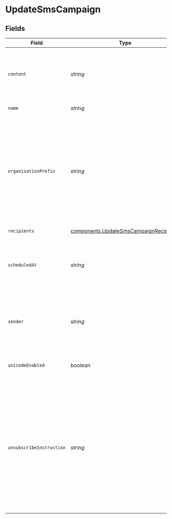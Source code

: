 # UpdateSmsCampaign


## Fields

| Field                                                                                                                                                                                                                                                                                                                                 | Type                                                                                                                                                                                                                                                                                                                                  | Required                                                                                                                                                                                                                                                                                                                              | Description                                                                                                                                                                                                                                                                                                                           | Example                                                                                                                                                                                                                                                                                                                               |
| ------------------------------------------------------------------------------------------------------------------------------------------------------------------------------------------------------------------------------------------------------------------------------------------------------------------------------------- | ------------------------------------------------------------------------------------------------------------------------------------------------------------------------------------------------------------------------------------------------------------------------------------------------------------------------------------- | ------------------------------------------------------------------------------------------------------------------------------------------------------------------------------------------------------------------------------------------------------------------------------------------------------------------------------------- | ------------------------------------------------------------------------------------------------------------------------------------------------------------------------------------------------------------------------------------------------------------------------------------------------------------------------------------- | ------------------------------------------------------------------------------------------------------------------------------------------------------------------------------------------------------------------------------------------------------------------------------------------------------------------------------------- |
| `content`                                                                                                                                                                                                                                                                                                                             | *string*                                                                                                                                                                                                                                                                                                                              | :heavy_minus_sign:                                                                                                                                                                                                                                                                                                                    | Content of the message. The **maximum characters used per SMS is 160**, if used more than that, it will be counted as more than one SMS<br/>                                                                                                                                                                                          | Get a discount by visiting our NY store and saying : Happy Spring!                                                                                                                                                                                                                                                                    |
| `name`                                                                                                                                                                                                                                                                                                                                | *string*                                                                                                                                                                                                                                                                                                                              | :heavy_minus_sign:                                                                                                                                                                                                                                                                                                                    | Name of the campaign                                                                                                                                                                                                                                                                                                                  | Spring Promo Code                                                                                                                                                                                                                                                                                                                     |
| `organisationPrefix`                                                                                                                                                                                                                                                                                                                  | *string*                                                                                                                                                                                                                                                                                                                              | :heavy_minus_sign:                                                                                                                                                                                                                                                                                                                    | A recognizable prefix will ensure your audience knows who you are. Recommended by U.S. carriers. This will be added as your Brand Name before the message content. **Prefer verifying maximum length of 160 characters including this prefix in message content to avoid multiple sending of same sms.**                              | MyCompany                                                                                                                                                                                                                                                                                                                             |
| `recipients`                                                                                                                                                                                                                                                                                                                          | [components.UpdateSmsCampaignRecipients](../../models/shared/updatesmscampaignrecipients.md)                                                                                                                                                                                                                                          | :heavy_minus_sign:                                                                                                                                                                                                                                                                                                                    | N/A                                                                                                                                                                                                                                                                                                                                   |                                                                                                                                                                                                                                                                                                                                       |
| `scheduledAt`                                                                                                                                                                                                                                                                                                                         | *string*                                                                                                                                                                                                                                                                                                                              | :heavy_minus_sign:                                                                                                                                                                                                                                                                                                                    | UTC date-time on which the campaign has to run (YYYY-MM-DDTHH:mm:ss.SSSZ). **Prefer to pass your timezone in date-time format for accurate result.**<br/>                                                                                                                                                                             | 2017-05-05T12:30:00+02:00                                                                                                                                                                                                                                                                                                             |
| `sender`                                                                                                                                                                                                                                                                                                                              | *string*                                                                                                                                                                                                                                                                                                                              | :heavy_minus_sign:                                                                                                                                                                                                                                                                                                                    | Name of the sender. **The number of characters is limited to 11 for alphanumeric characters and 15 for numeric characters**<br/>                                                                                                                                                                                                      | MyShop                                                                                                                                                                                                                                                                                                                                |
| `unicodeEnabled`                                                                                                                                                                                                                                                                                                                      | *boolean*                                                                                                                                                                                                                                                                                                                             | :heavy_minus_sign:                                                                                                                                                                                                                                                                                                                    | Format of the message. It indicates whether the content should be treated as unicode or not.<br/>                                                                                                                                                                                                                                     | true                                                                                                                                                                                                                                                                                                                                  |
| `unsubscribeInstruction`                                                                                                                                                                                                                                                                                                              | *string*                                                                                                                                                                                                                                                                                                                              | :heavy_minus_sign:                                                                                                                                                                                                                                                                                                                    | Instructions to unsubscribe from future communications. Recommended by U.S. carriers. Must include **STOP** keyword. This will be added as instructions after the end of message content. **Prefer verifying maximum length of 160 characters including this instructions in message content to avoid multiple sending of same sms.** | send Stop if you want to unsubscribe.                                                                                                                                                                                                                                                                                                 |